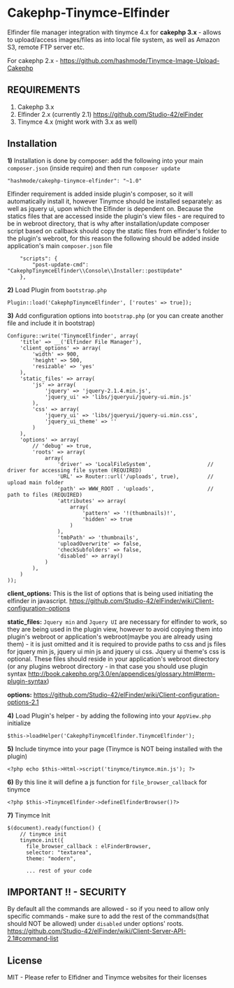 # Cakephp-Tinymce-Elfinder
Elfinder file manager integration with tinymce 4.x for **cakephp 3.x** - allows to upload/access images/files as into local file system, as well as Amazon S3, remote FTP server etc. 

For cakephp 2.x - https://github.com/hashmode/Tinymce-Image-Upload-Cakephp

## REQUIREMENTS
1. Cakephp 3.x
2. Elfinder 2.x (currently 2.1) https://github.com/Studio-42/elFinder
3. Tinymce 4.x (might work with 3.x as well)


## Installation

**1)** Installation is done by composer: add the following into your main `composer.json` (inside require) and then run `composer update`

```
"hashmode/cakephp-tinymce-elfinder": "~1.0"
```
Elfinder requirement is added inside plugin's composer, so it will automatically install it, however Tinymce should be installed separately: as well as jquery ui, upon which the Elfinder is dependent on.
Because the statics files that are accessed inside the plugin's view files - are required to be in webroot directory, that is why after installation/update composer script based on callback should copy the static files from elfinder's folder to the plugin's webroot, for this reason the following should be added inside application's main `composer.json` file 

```
    "scripts": {
        "post-update-cmd": "CakephpTinymceElfinder\\Console\\Installer::postUpdate"
    },
```

**2)** Load Plugin from `bootstrap.php`
```
Plugin::load('CakephpTinymceElfinder', ['routes' => true]);
```

**3)** Add configuration options into `bootstrap.php` (or you can create another file and include it in bootstrap)
```
Configure::write('TinymceElfinder', array(
    'title' => __('Elfinder File Manager'),
    'client_options' => array(
        'width' => 900,
        'height' => 500,
        'resizable' => 'yes'
    ),
    'static_files' => array(
        'js' => array(
            'jquery' => 'jquery-2.1.4.min.js',
            'jquery_ui' => 'libs/jqueryui/jquery-ui.min.js'
        ),
        'css' => array(
            'jquery_ui' => 'libs/jqueryui/jquery-ui.min.css',
            'jquery_ui_theme' => ''
        )
    ),
    'options' => array(
        // 'debug' => true,
        'roots' => array(
            array(
                'driver' => 'LocalFileSystem',                  // driver for accessing file system (REQUIRED)
                'URL' => Router::url('/uploads', true),         // upload main folder
                'path' => WWW_ROOT . 'uploads',                 // path to files (REQUIRED)
                'attributes' => array(
                    array(
                        'pattern' => '!(thumbnails)!',
                        'hidden' => true
                    )
                ),
                'tmbPath' => 'thumbnails',
                'uploadOverwrite' => false,
                'checkSubfolders' => false,
                'disabled' => array()
            )
        ),
    )
));

```

**client_options:** This is the list of options that is being used initiating the elfinder in javascript.
https://github.com/Studio-42/elFinder/wiki/Client-configuration-options

**static_files:** `Jquery min` and `Jquery UI` are necessary for elfinder to work, so they are being used in the plugin view, however to avoid copying them into plugin's webroot or application's webroot(maybe you are already using them) - it is just omitted and it is required to provide paths to css and js files for jquery min js, jquery ui min js and jquery ui css. Jquery ui theme's css is optional. These files should  reside in your application's webroot directory (or any plugins webroot directory - in that case you should use plugin syntax http://book.cakephp.org/3.0/en/appendices/glossary.html#term-plugin-syntax)

**options:** https://github.com/Studio-42/elFinder/wiki/Client-configuration-options-2.1


**4)** Load Plugin's helper - by adding the following into your `AppView.php` initialize

```
$this->loadHelper('CakephpTinymceElfinder.TinymceElfinder');
```

**5)** Include tinymce into your page (Tinymce is NOT being installed with the plugin)

```
<?php echo $this->Html->script('tinymce/tinymce.min.js'); ?>
```

**6)** By this line it will define a js function for `file_browser_callback` for tinymce
```
<?php $this->TinymceElfinder->defineElfinderBrowser()?>
```

**7)** Tinymce Init

```
$(document).ready(function() {
	// tinymce init
	tinymce.init({
	  file_browser_callback : elFinderBrowser,
	  selector: "textarea",
	  theme: "modern",
	    
	  ... rest of your code
```


## IMPORTANT !! - SECURITY

By default all the commands are allowed - so if you need to allow only specific commands - make sure to add the rest of the commands(that should NOT be allowed) under `disabled` under options' roots.
https://github.com/Studio-42/elFinder/wiki/Client-Server-API-2.1#command-list


## License

MIT - Please refer to Elfidner and Tinymce websites for their licenses











